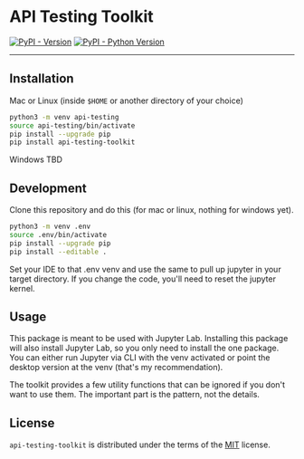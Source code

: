 # API Testing Toolkit

[![PyPI - Version](https://img.shields.io/pypi/v/api-testing-toolkit.svg)](https://pypi.org/project/api-testing-toolkit)
[![PyPI - Python Version](https://img.shields.io/pypi/pyversions/api-testing-toolkit.svg)](https://pypi.org/project/api-testing-toolkit)

-----

## Installation

Mac or Linux (inside `$HOME` or another directory of your choice)
```sh
python3 -m venv api-testing
source api-testing/bin/activate
pip install --upgrade pip
pip install api-testing-toolkit
```

Windows TBD

## Development

Clone this repository and do this (for mac or linux, nothing for windows yet).

```sh
python3 -m venv .env
source .env/bin/activate
pip install --upgrade pip
pip install --editable .
```

Set your IDE to that .env venv and use the same to pull up jupyter in your target directory. If you change the code,
you'll need to reset the jupyter kernel.

## Usage

This package is meant to be used with Jupyter Lab. Installing this package will also
install Jupyter Lab, so you only need to install the one package. You can either run
Jupyter via CLI with the venv activated or point the desktop version at the venv
(that's my recommendation).

The toolkit provides a few utility functions that can be ignored if you don't want to
use them. The important part is the pattern, not the details.

## License

`api-testing-toolkit` is distributed under the terms of the [MIT](https://spdx.org/licenses/MIT.html) license.

